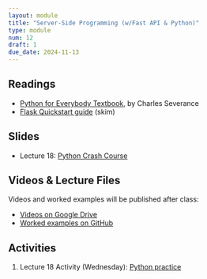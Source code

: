 ```yaml
---
layout: module
title: "Server-Side Programming (w/Fast API & Python)"
type: module
num: 12
draft: 1
due_date: 2024-11-13
---
```


## Readings
* <a href="https://books.trinket.io/pfe/index.html" target="_blank">Python for Everybody Textbook</a>, by Charles Severance
* <a href="https://flask.palletsprojects.com/en/2.2.x/quickstart/" target="_blank">Flask Quickstart guide</a> (skim)

## Slides
* Lecture 18: <a href="https://docs.google.com/presentation/d/18GCoadLH95gIldck4Z66BxoJZCzsmU2VFCJEL-xD1Mk/edit?usp=sharing" target="_blank">Python Crash Course</a>


## Videos & Lecture Files
Videos and worked examples will be published after class:
* <a href="https://drive.google.com/drive/folders/1b0RGogU8P2rKJAtcRpxMspHB919GUAXT?usp=sharing" target="_blank">Videos on Google Drive</a>
* <a href="https://github.com/vanwars/csci344" target="_blank">Worked examples on GitHub</a>


## Activities
1. Lecture 18 Activity (Wednesday): [Python practice](/fall2024/course-files/lectures/lecture18.zip)